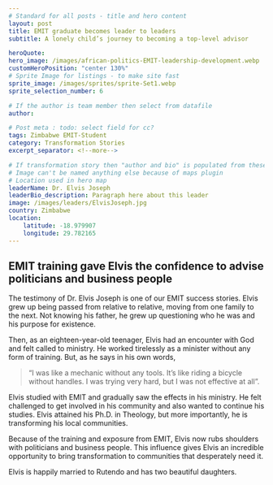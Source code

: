 ```yaml
---
# Standard for all posts - title and hero content
layout: post
title: EMIT graduate becomes leader to leaders
subtitle: A lonely child’s journey to becoming a top-level advisor

heroQuote:
hero_image: /images/african-politics-EMIT-leadership-development.webp
customHeroPosition: "center 130%"
# Sprite Image for listings - to make site fast
sprite_image: /images/sprites/sprite-Set1.webp
sprite_selection_number: 6

# If the author is team member then select from datafile
author:

# Post meta : todo: select field for cc?
tags: Zimbabwe EMIT-Student
category: Transformation Stories
excerpt_separator: <!--more-->

# If transformation story then "author and bio" is populated from these fields
# Image can't be named anything else because of maps plugin
# Location used in hero map
leaderName: Dr. Elvis Joseph
leaderBio_description: Paragraph here about this leader
image: /images/leaders/ElvisJoseph.jpg
country: Zimbabwe
location:
    latitude: -18.979907
    longitude: 29.782165
---
```


## EMIT training gave Elvis the confidence to advise politicians and business people

The testimony of Dr. Elvis Joseph is one of our EMIT success stories. Elvis grew up being passed from relative to relative, moving from one family to the next. Not knowing his father, he grew up questioning who he was and his purpose for existence.

Then, as an eighteen-year-old teenager, Elvis had an encounter with God and felt called to ministry. He worked tirelessly as a minister without any form of training. But, as he says in his own words,

> “I was like a mechanic without any tools. It’s like riding a bicycle without handles. I was trying very hard, but I was not effective at all”.

Elvis studied with EMIT and gradually saw the effects in his ministry. He felt challenged to get involved in his community and also wanted to continue his studies. Elvis attained his Ph.D. in Theology, but more importantly, he is transforming his local communities.

Because of the training and exposure from EMIT, Elvis now rubs shoulders with politicians and business people. This influence gives Elvis an incredible opportunity to bring transformation to communities that desperately need it.

Elvis is happily married to Rutendo and has two beautiful daughters.